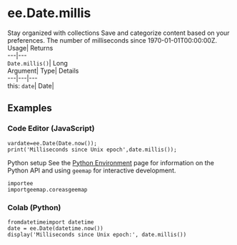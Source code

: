  
#  ee.Date.millis 
Stay organized with collections  Save and categorize content based on your preferences. 
The number of milliseconds since 1970-01-01T00:00:00Z. Usage| Returns  
---|---  
`Date.millis()`| Long  
Argument| Type| Details  
---|---|---  
this: `date`| Date|   
## Examples
### Code Editor (JavaScript)
```
vardate=ee.Date(Date.now());
print('Milliseconds since Unix epoch',date.millis());
```

Python setup
See the [ Python Environment](https://developers.google.com/earth-engine/guides/python_install) page for information on the Python API and using `geemap` for interactive development.
```
importee
importgeemap.coreasgeemap
```

### Colab (Python)
```
fromdatetimeimport datetime
date = ee.Date(datetime.now())
display('Milliseconds since Unix epoch:', date.millis())
```

